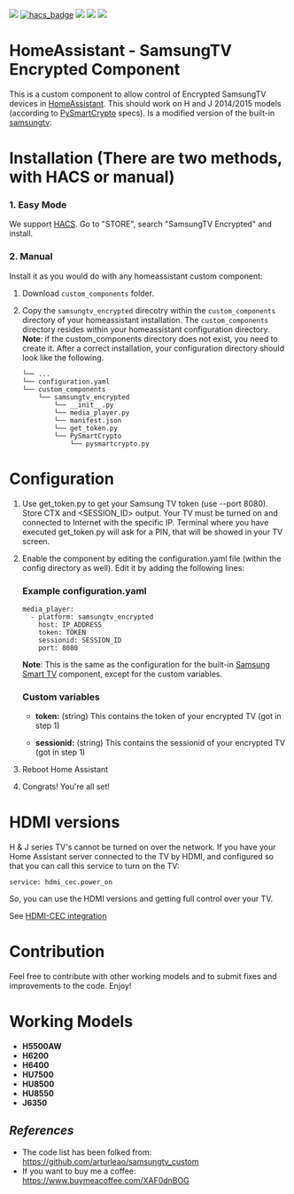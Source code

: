 [![](https://img.shields.io/github/release/sermayoral/ha-samsungtv-encrypted/all.svg?style=for-the-badge)](https://github.com/sermayoral/ha-samsungtv-encrypted/releases)
[![hacs_badge](https://img.shields.io/badge/HACS-Default-orange.svg?style=for-the-badge)](https://github.com/custom-components/hacs)
[![](https://img.shields.io/github/license/sermayoral/ha-samsungtv-encrypted?style=for-the-badge)](LICENSE)
[![](https://img.shields.io/badge/MAINTAINER-%40sermayoral-red?style=for-the-badge)](https://github.com/sermayoral)
[![](https://img.shields.io/badge/COMMUNITY-FORUM-success?style=for-the-badge)](https://community.home-assistant.io)

# HomeAssistant - SamsungTV Encrypted Component

This is a custom component to allow control of Encrypted SamsungTV devices in [HomeAssistant](https://home-assistant.io). 
This should work on H and J 2014/2015 models (according to [PySmartCrypto](https://github.com/eclair4151/SmartCrypto) specs).
Is a modified version of the built-in [samsungtv](https://www.home-assistant.io/integrations/samsungtv/):

# Installation (There are two methods, with HACS or manual)

### 1. Easy Mode

We support [HACS](https://hacs.netlify.com/). Go to "STORE", search "SamsungTV Encrypted" and install.

### 2. Manual

Install it as you would do with any homeassistant custom component:

1. Download `custom_components` folder.
2. Copy the `samsungtv_encrypted` direcotry within the `custom_components` directory of your homeassistant installation. 
The `custom_components` directory resides within your homeassistant configuration directory.
**Note**: if the custom_components directory does not exist, you need to create it.
After a correct installation, your configuration directory should look like the following.

    ```
    └── ...
    └── configuration.yaml
    └── custom_components
        └── samsungtv_encrypted
            └── __init__.py
            └── media_player.py
            └── manifest.json
            └── get_token.py
            └── PySmartCrypto
                └── pysmartcrypto.py
    ```

# Configuration

1. Use get_token.py to get your Samsung TV token (use --port 8080). Store CTX <TOKEN> and <SESSION_ID> output. Your TV must be turned on and connected to Internet with the specific IP. Terminal where you have executed get_token.py will ask for a PIN, that will be showed in your TV screen.
2. Enable the component by editing the configuration.yaml file (within the config directory as well).
Edit it by adding the following lines:
    ### Example configuration.yaml
    ```
    media_player:
      - platform: samsungtv_encrypted
        host: IP_ADDRESS
        token: TOKEN
        sessionid: SESSION_ID
        port: 8080
    ```
    **Note**: This is the same as the configuration for the built-in [Samsung Smart TV](https://www.home-assistant.io/integrations/samsungtv/) component, except for the custom variables.

    ### Custom variables

    - **token:** (string) This contains the token of your encrypted TV (got in step 1)<br>

    - **sessionid:** (string) This contains the sessionid of your encrypted TV (got in step 1)<br>
    
2. Reboot Home Assistant
3. Congrats! You're all set!

# HDMI versions

H & J series TV's cannot be turned on over the network. If you have your Home Assistant server connected to the TV by
HDMI, and configured so that you can call this service to turn on the TV:
```buildoutcfg
service: hdmi_cec.power_on
```
So, you can use the HDMI versions and getting full control over your TV.

See [HDMI-CEC integration](https://www.home-assistant.io/integrations/hdmi_cec/)

# Contribution

Feel free to contribute with other working models and to submit fixes and improvements to the code. Enjoy!

# Working Models

- **H5500AW**
- **H6200**
- **H6400**
- **HU7500**
- **HU8500**
- **HU8550**
- **J6350**

***References***
----------------

- The code list has been folked from: https://github.com/arturleao/samsungtv_custom<br>
- If you want to buy me a coffee: https://www.buymeacoffee.com/XAF0dnBOG
